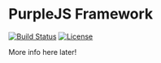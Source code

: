 PurpleJS Framework
==================

[![Build Status](https://travis-ci.org/purplejs/purplejs.svg?branch=master)](https://travis-ci.org/purplejs/purplejs)
[![License](https://img.shields.io/github/license/purplejs/purplejs.svg)](http://www.apache.org/licenses/LICENSE-2.0.html)

More info here later!
